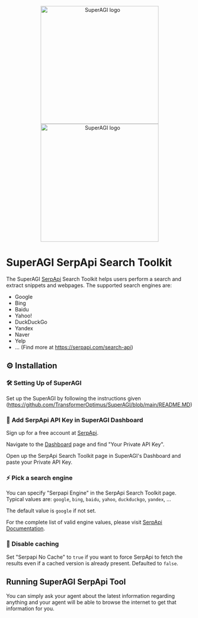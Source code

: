 <p align="center">
  <a href="https://superagi.com//#gh-light-mode-only">
    <img src="https://superagi.com/wp-content/uploads/2023/05/Logo-dark.svg" width="318px" alt="SuperAGI logo" />
  </a>
  <a href="https://superagi.com//#gh-dark-mode-only">
    <img src="https://superagi.com/wp-content/uploads/2023/05/Logo-light.svg" width="318px" alt="SuperAGI logo" />
  </a>
</p>

# SuperAGI SerpApi Search Toolkit

The SuperAGI [SerpApi](https://serpapi.com) Search Toolkit helps users perform a search and extract snippets and webpages. The supported search engines are:
- Google
- Bing
- Baidu
- Yahoo!
- DuckDuckGo
- Yandex
- Naver
- Yelp
- ... (Find more at https://serpapi.com/search-api)

## ⚙️ Installation

### 🛠 **Setting Up of SuperAGI**
Set up the SuperAGI by following the instructions given (https://github.com/TransformerOptimus/SuperAGI/blob/main/README.MD)

### 🔧 **Add SerpApi API Key in SuperAGI Dashboard**

Sign up for a free account at [SerpApi](https://serpapi.com).

Navigate to the [Dashboard](https://serpapi.com/dashboard) page and find "Your Private API Key".

Open up the SerpApi Search Toolkit page in SuperAGI's Dashboard and paste your Private API Key.

### ⚡ **Pick a search engine**

You can specify "Serpapi Engine" in the SerpApi Search Toolkit page. Typical values are: `google`, `bing`, `baidu`, `yahoo`, `duckduckgo`, `yandex`, ...

The default value is `google` if not set.

For the complete list of valid engine values, please visit [SerpApi Documentation](https://serpapi.com/search-api).

### 💾 Disable caching

Set "Serpapi No Cache" to `true` if you want to force SerpApi to fetch the results even if a cached version is already present. Defaulted to `false`.

## Running SuperAGI SerpApi Tool

You can simply ask your agent about the latest information regarding anything and your agent will be able to browse the internet to get that information for you.
